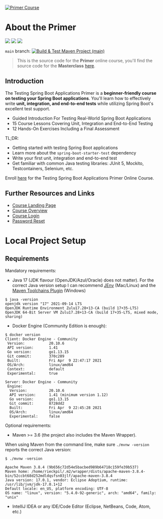 [![Primer Course](https://rieckpil.de/wp-content/uploads/2021/06/testing-spring-boot-applications-primer-course-logo.png)](https://rieckpil.de/testing-spring-boot-applications-primer/)

# About the Primer

[![](https://img.shields.io/badge/Spring%20Boot%20Version-2.6.8-orange)](/pom.xml)
[![](https://img.shields.io/badge/Java%20Version-17-orange)](/pom.xml)
[![](https://img.shields.io/badge/Enroll-Now-orange)](https://rieckpil.de/testing-spring-boot-applications-primer/)

`main` branch: [![Build & Test Maven Project (main)](https://github.com/rieckpil/testing-spring-boot-applications-primer/workflows/Build%20&%20Test%20Maven%20Project/badge.svg)](https://github.com/rieckpil/testing-spring-boot-applications-primer/actions/workflows/maven.yml?query=branch%3Amain)

> This is the source code for the **Primer** online course, you'll find the source code for the **Masterclass** [here](https://github.com/rieckpil/testing-spring-boot-applications-masterclass).

## Introduction

The Testing Spring Boot Applications Primer is a **beginner-friendly course on testing your Spring Boot applications**. You'll learn how to effectively write **unit, integration, and end-to-end tests** while utilizing Spring Boot's excellent test support.

- Guided Introduction For Testing Real-World Spring Boot Applications
- 15 Course Lessons Covering Unit, Integration and End-to-End Testing
- 12 Hands-On Exercises Including a Final Assessment

TL;DR:

- Getting started with testing Spring Boot applications
- Learn more about the `spring-boot-starter-test` dependency
- Write your first unit, integration and end-to-end test
- Get familiar with common Java testing libraries: JUnit 5, Mockito, Testcontainers, Selenium, etc.

Enroll [here](https://rieckpil.de/testing-spring-boot-applications-primer/) for the Testing Spring Boot Applications Primer Online Course.

## Further Resources and Links

* [Course Landing Page](https://rieckpil.de/testing-spring-boot-applications-primer)
* [Course Overview](https://rieckpil.de/courses/testing-spring-boot-applications-primer/)
* [Course Login](https://rieckpil.de/wp-login.php)
* [Password Reset](https://rieckpil.de/wp-login.php?action=lostpassword)

# Local Project Setup

## Requirements

Mandatory requirements:

* Java 17 (JDK flavour (OpenJDK/Azul/Oracle) does not matter). For the correct Java version setup I can recommend [JEnv](https://www.youtube.com/watch?v=9FVZyeFDXo0) (Mac/Linux) and the [Maven Toolchains Plugin](https://maven.apache.org/plugins/maven-toolchains-plugin/toolchains/jdk.html) (Windows)

```
$ java -version
openjdk version "17" 2021-09-14 LTS
OpenJDK Runtime Environment Zulu17.28+13-CA (build 17+35-LTS)
OpenJDK 64-Bit Server VM Zulu17.28+13-CA (build 17+35-LTS, mixed mode, sharing)
```

* Docker Engine (Community Edition is enough):

```
$ docker version
Client: Docker Engine - Community
 Version:           20.10.6
 API version:       1.41
 Go version:        go1.13.15
 Git commit:        370c289
 Built:             Fri Apr  9 22:47:17 2021
 OS/Arch:           linux/amd64
 Context:           default
 Experimental:      true

Server: Docker Engine - Community
 Engine:
  Version:          20.10.6
  API version:      1.41 (minimum version 1.12)
  Go version:       go1.13.15
  Git commit:       8728dd2
  Built:            Fri Apr  9 22:45:28 2021
  OS/Arch:          linux/amd64
  Experimental:     false
```

Optional requirements:

* Maven >= 3.6 (the project also includes the Maven Wrapper).

When using Maven from the command line, make sure `./mvnw -version` reports the correct Java version:

```
$ ./mvnw -version

Apache Maven 3.8.4 (9b656c72d54e5bacbed989b64718c159fe39b537)
Maven home: /home/rieckpil/.m2/wrapper/dists/apache-maven-3.8.4-bin/52ccbt68d252mdldqsfsn03jlf/apache-maven-3.8.4
Java version: 17.0.1, vendor: Eclipse Adoptium, runtime: /usr/lib/jvm/jdk-17.0.1+12
Default locale: en_US, platform encoding: UTF-8
OS name: "linux", version: "5.4.0-92-generic", arch: "amd64", family: "unix"
```

* IntelliJ IDEA or any IDE/Code Editor (Eclipse, NetBeans, Code, Atom, etc.)
